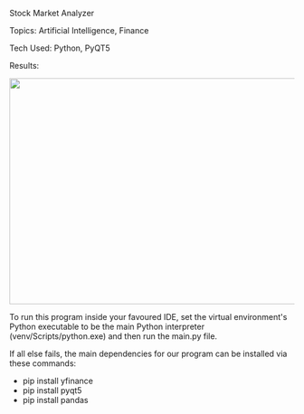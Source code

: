 Stock Market Analyzer

Topics: Artificial Intelligence, Finance

Tech Used: Python, PyQT5

Results:

<img src="https://user-images.githubusercontent.com/59831782/175793577-ecd60b61-505b-4456-972a-b63fdaf9cf8b.png" width="1000" height="400" />



To run this program inside your favoured IDE, set the virtual environment's Python executable to be the main Python interpreter (venv/Scripts/python.exe) and then run the main.py file.

If all else fails, the main dependencies for our program can be installed via these commands:

- pip install yfinance
- pip install pyqt5
- pip install pandas
